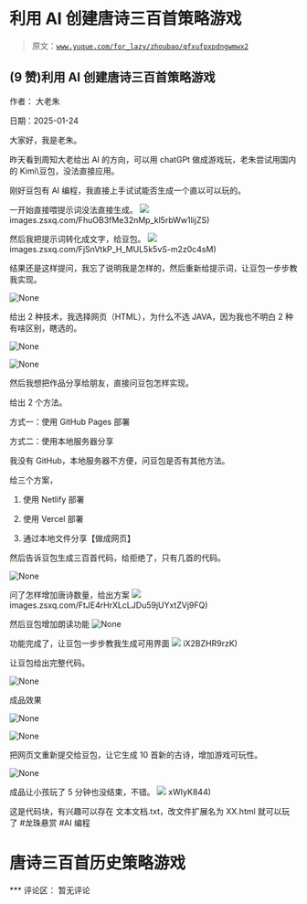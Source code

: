 # 利用 AI 创建唐诗三百首策略游戏

> 原文：[`www.yuque.com/for_lazy/zhoubao/qfxufpxpdngwmwx2`](https://www.yuque.com/for_lazy/zhoubao/qfxufpxpdngwmwx2)

## (9 赞)利用 AI 创建唐诗三百首策略游戏

作者： 大老朱

日期：2025-01-24

大家好，我是老朱。

昨天看到周知大老给出 AI 的方向，可以用 chatGPt 做成游戏玩，老朱尝试用国内的 Kimi\豆包，没法直接应用。

刚好豆包有 AI 编程，我直接上手试试能否生成一个直以可以玩的。

一开始直接喂提示词没法直接生成。 ![](img/article-) images.zsxq.com/FhuOB3fMe32nMp_kl5rbWw1lijZS)

然后我把提示词转化成文字，给豆包。 ![](img/article-) images.zsxq.com/FjSnVtkP_H_MUL5k5vS-m2z0c4sM)

结果还是这样提问，我忘了说明我是怎样的，然后重新给提示词，让豆包一步步教我实现。

![](img/75c37d063f1759f47cb8624000a1112f.png "None")

给出 2 种技术，我选择网页（HTML），为什么不选 JAVA，因为我也不明白 2 种有啥区别，瞎选的。

![](img/59f81e7c0819350d7b7ad0d353cc8742.png "None")

![](img/f9adfcd4d13b342fac331d1d3734eb9d.png "None")

然后我想把作品分享给朋友，直接问豆包怎样实现。

给出 2 个方法。

方式一：使用 GitHub Pages 部署

方式二：使用本地服务器分享

我没有 GitHub，本地服务器不方便，问豆包是否有其他方法。

给三个方案，

1. 使用 Netlify 部署

2. 使用 Vercel 部署

3. 通过本地文件分享【做成网页】

然后告诉豆包生成三百首代码，给拒绝了，只有几首的代码。

![](img/17678049cfd489e9fdc3e1026d60a76c.png "None")

问了怎样增加唐诗数量，给出方案 ![](img/article-) images.zsxq.com/FtJE4rHrXLcLJDu59jUYxtZVj9FQ)

然后豆包增加朗读功能 ![](img/5198104e5d01cea18725caa571fd026a.png "None")

功能完成了，让豆包一步步教我生成可用界面 ![](img/FqO-jyjHZku-GGiD-) iX2BZHR9rzK)

让豆包给出完整代码。

![](img/07cffaa3c92a6abcc12e7ebaab363abf.png "None")

成品效果

![](img/40677f6486f96d953780ee3a29b6713b.png "None")

![](img/f5ef44dc0c9e026611cc14e9e1d12b8d.png "None")

把网页文重新提交给豆包，让它生成 10 首新的古诗，增加游戏可玩性。

![](img/2005ee6f11be4fdb2d2d83dcd4454ca3.png "None")

成品让小孩玩了 5 分钟也没结束，不错。 ![](img/Fl8OONzxTOWWYx9hhsp-) xWIyK844)

这是代码块，有兴趣可以存在 文本文档.txt，改文件扩展名为 XX.html 就可以玩了 #龙珠悬赏 #AI 编程

# 唐诗三百首历史策略游戏

*** 评论区： 暂无评论
